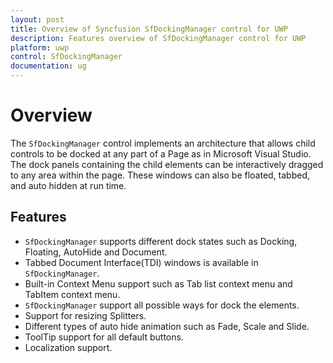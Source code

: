 ```yaml
---
layout: post
title: Overview of Syncfusion SfDockingManager control for UWP
description: Features overview of SfDockingManager control for UWP
platform: uwp
control: SfDockingManager
documentation: ug
---
```


# Overview

The `SfDockingManager` control implements an architecture that allows child controls to be docked at any part of a Page as in Microsoft Visual Studio. The dock panels containing the child elements can be interactively dragged to any area within the page. These windows can also be floated, tabbed, and auto hidden at run time.

## Features

* `SfDockingManager` supports different dock states such as Docking, Floating, AutoHide and Document.
* Tabbed Document Interface(TDI) windows is available in `SfDockingManager`.
* Built-in Context Menu support such as Tab list context menu and TabItem context menu.
* `SfDockingManager` support all possible ways for dock the elements.
* Support for resizing Splitters.
* Different types of auto hide animation such as Fade, Scale and Slide.
* ToolTip support for all default buttons.
* Localization support.

